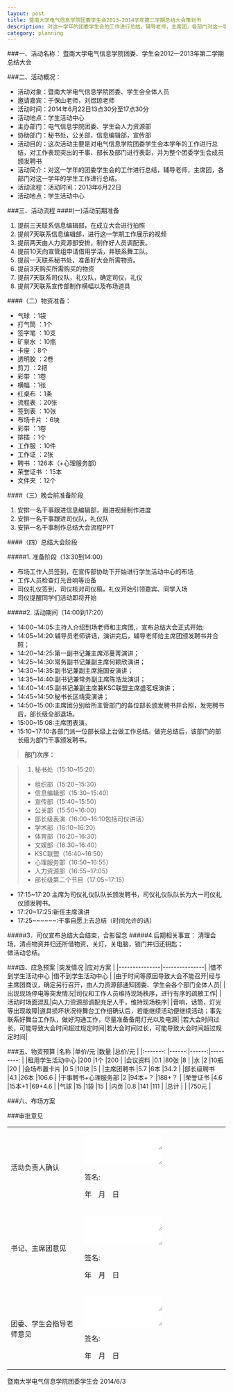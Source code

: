 ```yaml
---
layout: post
title: 暨南大学电气信息学院团委学生会2013-2014学年第二学期总结大会策划书
description: 对这一学年的团委学生会的工作进行总结，辅导老师，主席团，各部门对这一学年的学生工作进行总结。
category: planning
---
```


<style>
	table{border-collapse:collapse;}
	textarea{border:none;}
</style>


###一、活动名称：
暨南大学电气信息学院团委、学生会2012—2013年第二学期总结大会

###二、活动概况：
- 活动对象：暨南大学电气信息学院团委、学生会全体人员
- 邀请嘉宾：于保山老师，刘煜琼老师
- 活动时间：2014年6月22日13点30分至17点30分
- 活动地点：学生活动中心
- 主办部门：电气信息学院团委、学生会人力资源部
- 协助部门：秘书处，公关部，信息编辑部，宣传部
- 活动目的：这次活动主要是对电气信息学院团委学生会本学年的工作进行总结，对工作表现突出的干事、部长及部门进行表彰，并为整个团委学生会成员颁发聘书
- 活动简介：对这一学年的团委学生会的工作进行总结，辅导老师，主席团，各部门对这一学年的学生工作进行总结。  
- 活动流程：活动时间：2013年6月22日 
- 活动地点：学生活动中心  

###三、活动流程
####(一)活动前期准备
1. 提前三天联系信息编辑部，在成立大会进行拍照
2. 提前7天联系信息编辑部，进行这一学期工作展示的视频
3. 提前两天由人力资源部安排，制作好人员调配表。
4. 提前10天向宣管组申请借用学活，并联系舞工队。
5. 提前一天联系秘书处，准备好大会所需物资。
6. 提前3天购买所需购买的物资
7. 提前7天联系司仪队，礼仪队，确定司仪，礼仪
8. 提前7天联系宣传部制作横幅以及布场道具

####（二）物资准备：
- 气球    	：1袋
- 打气筒  	：1个
- 签字笔  	：10支
- 矿泉水  	：10瓶
- 卡座    	：8个
- 透明胶  	：2卷
- 剪刀    	：2把
- 彩带    	：1卷
- 横幅    	：1张
- 红桌布  	：1条
- 流程表  	：20张
- 签到表  	：10张
- 布场卡片	：6块
- 彩带    	：1卷
- 排插    	：1个
- 工作服  	：10件
- 工作证  	：2张
- 聘书    	：126本（+心理服务部）
- 荣誉证书	：15本
- 文件夹  	：12个

####（三）晚会前准备阶段
1. 安排一名干事跟进信息编辑部，跟进视频制作进度
2. 安排一名干事跟进司仪队，礼仪队
3. 安排一名干事制作总结大会流程PPT

####（四）总结大会阶段

#####1. 准备阶段（13:30到14:00）  

- 布场工作人员签到，在宣传部协助下开始进行学生活动中心的布场
- 工作人员检查灯光音响等设备
- 司仪礼仪签到，司仪核对司仪稿，礼仪开始引领嘉宾、同学入场
- 司仪提醒同学们活动即将开始

#####2. 活动期间（14:00到17:20）  
- 14:00~14:05:主持人介绍到场老师和主席团,，宣布总结大会正式开始;  
- 14:05~14:20:辅导员老师讲话，演讲完后，辅导老师给主席团颁发聘书并合照；  
- 14:20~14:25:第一副书记兼主席邓蔓菁演讲；  
- 14:25~14:30:常务副书记兼副主席何颖欣演讲；  
- 14:30~14:35:副书记兼副主席施国安演讲；  
- 14:35~14:40:副书记兼常务副主席陈浩龙演讲；  
- 14:40~14:45:副书记兼副主席兼KSC联盟主席盛茗珉演讲；  
- 14:45~14:50:秘书长区靖雯演讲；  
- 14:50~15:00:主席团分别给所主管部门的各位部长颁发聘书并合照，发完聘书后，部长级全部退场。  
- 15:00~15:08:主席团表演。  
- 15:10~17:10:各部门派一位部长级上台做工作总结。做完总结后，该部门的部长级为部门干事颁发聘书。  

>**部门次序：**   

>1. 秘书处（15:10~15:20）
>- 组织部（15:20~15:30）
>- 信息编辑部（15:30~15:40）
>- 宣传部（15:40~15:50）
>- 公关部（15:50~16:00）
>- 部长级表演（16:00~16:10包括司仪讲话）
>- 学术部（16:10~16:20）
>- 体育部（16:20~16:30）
>- 文娱部（16:30~16:40）
>- KSC联盟（16:40~16:50）
>- 心理服务部（16:50~16:55）
>- 人力资源部（16:55~17:05）
>- 部长级第二个节目（17:05~17:15）

- 17:15~17:20:主席为司仪礼仪队队长颁发聘书，司仪礼仪队队长为大一司仪礼仪颁发聘书。  
- 17:20~17:25:新任主席演讲 
- 17:25~~~~~~:干事自愿上去总结（时间允许的话）

#####3．司仪宣布总结大会结束，合影留念
#####4.后期相关事宜：
清理会场，清点物资并归还所借物资，关灯，关电脑，锁门并归还钥匙；  
做活动总结。

###四、应急预案
|突发情况		|应对方案		|
|---------------|---------------|
|借不到学生活动中心 |借不到学生活动中心 |
|由于时间等原因导致大会不能召开|经与主席团商议，确定另行召开，由人力资源部通知团委、学生会各个部门全体人员|
|出现现场停电等突发情况|司仪和工作人员维持现场秩序，进行有序的疏散工作|
|活动时场面混乱|向人力资源部调配充足人手，维持现场秩序|
|音响，话筒，灯光等出现故障|道具损坏状况待舞台工作组确认后，若能继续活动便继续活动；事先联系好舞台工作队，做好沟通工作，尽量准备备用灯光以及电源|
|若大会时间过长，可能导致大会时间超过规定时间|若大会时间过长，可能导致大会时间超过规定时间|

###五、物资预算
|名称				|单价/元	|数量	|总价/元		|
|:-------:			|------:|------:|---------:	|
|租用学生活动中心		|200	|1个		|200		|
|会议资料			|0.1	|80张	|8			|
|水					|2		|10瓶	|20			|
|会场布置卡片			|0.5	|10块	|5			|
|主席团聘书			|5.7	|6本		|34.2		|
|部长级聘书			|4.1	|26本	|106.6		|
|干事聘书+心理服务部	|2		|94本+？	|188+？		|
|荣誉证书			|4.6	|15本+1	|69+4.6		|
|气球				|15		|1袋		|15			|
|内页				|0.8	|141	|111		|
|总计				|		|		|750元		|
	
###六、布场方案

###审批意见
<table>
	<tr>
		<td>活动负责人确认</td>
		<td><p><textarea></textarea><textarea></textarea></p><p>签名:</p><p>年&emsp;月&emsp;日</p>
	</tr>
	<tr>
		<td>书记、主席团意见</td>
		<td><p><textarea></textarea><textarea></textarea></p><p>签名:</p><p>年&emsp;月&emsp;日</p>
	</tr>
	<tr>
		<td>团委、学生会指导老师意见</td>
		<td><p><textarea></textarea><textarea></textarea></p><p>签名:</p><p>年&emsp;月&emsp;日</p>
	</tr>
</table>
暨南大学电气信息学院团委学生会  
2014/6/3
